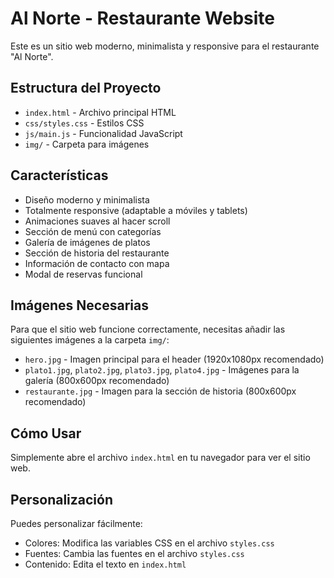 # Al Norte - Restaurante Website

Este es un sitio web moderno, minimalista y responsive para el restaurante "Al Norte".

## Estructura del Proyecto

- `index.html` - Archivo principal HTML
- `css/styles.css` - Estilos CSS
- `js/main.js` - Funcionalidad JavaScript
- `img/` - Carpeta para imágenes

## Características

- Diseño moderno y minimalista
- Totalmente responsive (adaptable a móviles y tablets)
- Animaciones suaves al hacer scroll
- Sección de menú con categorías
- Galería de imágenes de platos
- Sección de historia del restaurante
- Información de contacto con mapa
- Modal de reservas funcional

## Imágenes Necesarias

Para que el sitio web funcione correctamente, necesitas añadir las siguientes imágenes a la carpeta `img/`:

- `hero.jpg` - Imagen principal para el header (1920x1080px recomendado)
- `plato1.jpg`, `plato2.jpg`, `plato3.jpg`, `plato4.jpg` - Imágenes para la galería (800x600px recomendado)
- `restaurante.jpg` - Imagen para la sección de historia (800x600px recomendado)

## Cómo Usar

Simplemente abre el archivo `index.html` en tu navegador para ver el sitio web.

## Personalización

Puedes personalizar fácilmente:

- Colores: Modifica las variables CSS en el archivo `styles.css`
- Fuentes: Cambia las fuentes en el archivo `styles.css`
- Contenido: Edita el texto en `index.html`
